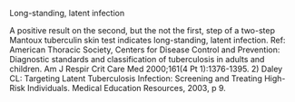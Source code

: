 Long-standing, latent infection

A positive result on the second, but the not the first, step of a two-step Mantoux tuberculin skin test indicates long-standing, latent infection. Ref: American Thoracic Society, Centers for Disease Control and Prevention: Diagnostic standards and classification of tuberculosis in adults and children. Am J Respir Crit Care Med 2000;161(4 Pt 1):1376-1395. 2) Daley CL: Targeting Latent Tuberculosis Infection: Screening and Treating High-Risk Individuals. Medical Education Resources, 2003, p 9.